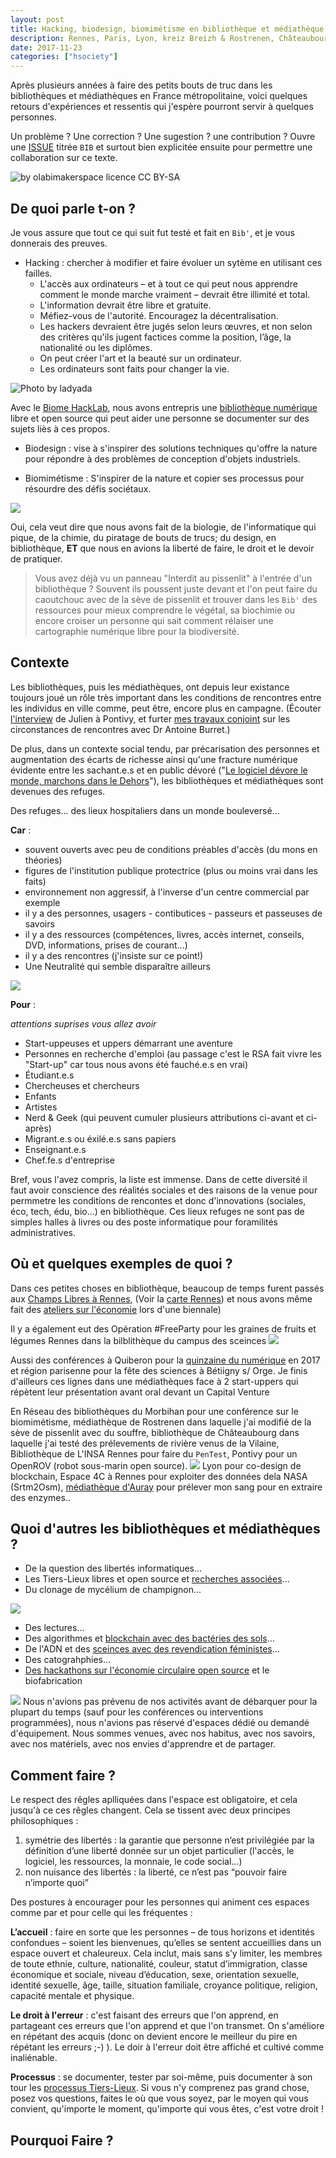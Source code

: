 ```yaml
---
layout: post
title: Hacking, biodesign, biomimétisme en bibliothèque et médiathèque
description: Rennes, Paris, Lyon, kreiz Breizh & Rostrenen, Châteaubourg et plus loin.. 
date: 2017-11-23
categories: ["hsociety"]
---
```

Après plusieurs années à faire des petits bouts de truc dans les bibliothèques et médiathèques en France métropolitaine, voici quelques retours d'expériences et ressentis qui j'espère pourront servir à quelques personnes.

Un problème ? Une correction ? Une sugestion ? une contribution ? Ouvre une [ISSUE](https://github.com/XavCC/xavcc.github.io/issues) titrée `BIB` et surtout bien explicitée ensuite pour permettre une collaboration sur ce texte. 

![](https://farm8.staticflickr.com/7750/27098815643_cb2e2b3614_c.jpg "by olabimakerspace licence CC BY-SA")

## De quoi parle t-on ?

Je vous assure que tout ce qui suit fut testé et fait en `Bib'`, et je vous donnerais des preuves. 

+ Hacking : chercher à modifier et faire évoluer un sytème en utilisant ces failles.
  + L'accès aux ordinateurs – et à tout ce qui peut nous apprendre comment le monde marche vraiment – devrait être illimité et total.
  + L'information devrait être libre et gratuite.
  + Méfiez-vous de l'autorité. Encouragez la décentralisation.
  + Les hackers devraient être jugés selon leurs œuvres, et non selon des critères qu'ils jugent factices comme la position, l’âge, la nationalité ou les diplômes.
  + On peut créer l'art et la beauté sur un ordinateur.
  + Les ordinateurs sont faits pour changer la vie.
 
 ![](https://farm4.staticflickr.com/3347/3318289854_a80e2ea6e4_b.jpg "Photo by ladyada")
  
Avec le [Biome HackLab](https://lebiome.github.io/), nous avons entrepris une [bibliothèque numérique](https://lebiome.github.io/#LeBiome/library) libre et open source qui peut aider une personne se documenter sur des sujets liès à ces propos.
  
+ Biodesign : vise à s'inspirer des solutions techniques qu'offre la nature pour répondre à des problèmes de conception d'objets industriels.

+ Biomimétisme : S'inspirer de la nature et copier ses processus pour résourdre des défis sociétaux.

![](https://framapic.org/JlHFepx7Dyqi/swAipxryxWXV)

Oui, cela veut dire que nous avons fait de la biologie, de l'informatique qui pique, de la chimie, du piratage de bouts de trucs; du design, en bibliothèque, **ET** que nous en avions la liberté de faire, le droit et le devoir de pratiquer. 

> Vous avez déjà vu un panneau "Interdit au pissenlit" à l'entrée d'un bibliothèque ? Souvent ils poussent juste devant et l'on peut faire du caoutchouc avec de la sève de pissenlit et trouver dans les `Bib'` des ressources pour mieux comprendre le végétal, sa biochimie ou encore croiser un personne qui sait comment rélaiser une cartographie numérique libre pour la biodiversité.

## Contexte

Les bibliothèques, puis les médiathèques, ont depuis leur existance toujours joué un rôle très important dans les conditions de rencontres entre les individus en ville comme, peut être, encore plus en campagne. (Écouter [l'interview](https://soundcloud.com/xavier-coadic/sounds-from-mardi-morning-2) de Julien à Pontivy, et furter [mes travaux conjoint](http://movilab.org/index.php?title=Etapes_vers_une_conception_politique_du_tiers-lieu/En_cours) sur les circonstances de rencontres avec Dr Antoine Burret.)

De plus, dans un contexte social tendu, par précarisation des personnes et augmentation des écarts de richesse ainsi qu'une fracture numérique évidente entre les sachant.e.s et en public dévoré ("[Le logiciel dévore le monde, marchons dans le Dehors](https://xavcc.github.io/hsociety/2016/03/31/logiciel.html)"), les bibliothèques et médiathèques sont devenues des refuges.

Des refuges... des lieux hospitaliers dans un monde bouleversé...

**Car** : 

- souvent ouverts avec peu de conditions préables d'accès (du mons en théories)
- figures de l'institution publique protectrice (plus ou moins vrai dans les faits)
- environnement non aggressif, à l'inverse d'un centre commercial par exemple
- il y a des personnes, usagers - contibutices - passeurs et passeuses de savoirs
- il y a des ressources (compétences, livres, accès internet, conseils, DVD, informations, prises de courant...)
- il y a des rencontres (j'insiste sur ce point!)
- Une Neutralité qui semble disparaître ailleurs

![](https://framapic.org/7NwXuV0RPrK0/BUXbEdwVSo9P)


**Pour** :

_attentions suprises vous allez avoir_
+ Start-uppeuses et uppers démarrant une aventure
+ Personnes en recherche d'emploi (au passage c'est le RSA fait vivre les "Start-up" car tous nous avons été fauché.e.s en vrai)
+ Étudiant.e.s
+ Chercheuses et chercheurs
+ Enfants
+ Artistes
+ Nerd & Geek (qui peuvent cumuler plusieurs attributions ci-avant et ci-après)
+ Migrant.e.s ou éxilé.e.s sans papiers
+ Enseignant.e.s
+ Chef.fe.s d'entreprise

Bref, vous l'avez compris, la liste est immense. Dans de cette diversité il faut avoir conscience des réalités sociales et des raisons de la venue pour permmetre les conditions de rencontes et donc d'innovations (sociales, éco, tech, édu, bio...) en bibliothèque. Ces lieux refuges ne sont pas de simples halles à livres ou des poste informatique pour foramilités administratives.

## Où et quelques exemples de quoi ?

Dans ces petites choses en bibliothèque, beaucoup de temps furent passés aux [Champs Libres à Rennes](https://www.leschampslibres.fr/), (Voir la [carte Rennes](http://www.devfriendlyplaces.net/#rennes)) et nous avons même fait des [ateliers sur l'économie](https://xavcc.github.io/hsociety/2016/01/16/nex-eco.html) lors d'une biennale)

Il y a également eut des Opération #FreeParty pour les graines de fruits et légumes Rennes dans la bilblithèque du campus des sceinces ![](https://pbs.twimg.com/media/DA1wRB_WsAM3Cfa.jpg)

Aussi des conférences à Quiberon pour la [quinzaine du numérique](http://www.ville-quiberon.fr/actualites/culture/la-quinzaine-numerique-a-la-mediatheque-2017) en 2017 et région parisenne pour la fête des sciences à Bétiigny s/ Orge. Je finis d'ailleurs ces lignes dans une médiathèques face à 2 start-uppers qui répètent leur présentation avant oral devant un Capital Venture

En Réseau des bibliothèques du Morbihan pour une conférence sur le biomimétisme, médiathèque de Rostrenen dans laquelle j'ai modifié de la sève de pissenlit avec du souffre, bibliothèque de Châteaubourg dans laquelle j'ai testé des prélevements de rivière venus de la Vilaine, Bibliothèque de L'INSA Rennes pour faire du `PenTest`, Pontivy pour un OpenROV (robot sous-marin open source).
![](https://framapic.org/nZ1ujXT6LsVZ/vFvYUwtcCWS0)
Lyon pour co-design de blockchain, Espace 4C à Rennes pour exploiter des données dela NASA (Srtm2Osm), [médiathèque d'Auray](http://mediatheque.auray.fr/search.php?action=Accueil) pour prélever mon sang pour en extraire des enzymes..  

## Quoi d'autres les bibliothèques et médiathèques ?

+ De la question des libertés informatiques...
+ Les Tiers-Lieux libres et open source et [recherches associées](https://xavcc.github.io/hsociety/2018/01/16/tilios.html)...
+ Du clonage de mycélium de champignon...

![](https://pbs.twimg.com/media/DAYbBAnXsAQODIT.jpg)

+ Des lectures...
+ Des algorithmes et [blockchain avec des bactéries des sols](https://github.com/LeBiome/Proto_et_Projets/wiki)...
+ De l'ADN et des [sceinces avec des revendication féministes](https://medium.com/we-are-biomers/fais-le-toi-m%C3%AAme-fais-le-avec-dautres-5cf5ee4867a0)...
+ Des catograhphies...
+ [Des hackathons sur l'économie circulaire open source](https://lebiome.github.io/#LeBiome/Hackathons) et le biofabrication

![](https://framapic.org/OJrF7JP3uASo/F2gfKInJXZb7)
Nous n'avions pas prévenu de nos activités avant de débarquer pour la plupart du temps (sauf pour les conférences ou interventions programmées), nous n'avions pas réservé d'espaces dédié ou demandé d'équipement. Nous sommes venues, avec nos habitus, avec nos savoirs, avec nos matériels, avec nos envies d'apprendre et de partager. 

## Comment faire ?
Le respect des rêgles aplliquées dans l'espace est obligatoire, et cela jusqu'à ce ces rêgles changent. Cela se tissent avec deux principes philosophiques :

1. symétrie des libertés : la garantie que personne n’est privilégiée par la définition d’une liberté donnée sur un objet particulier (l'accès, le logiciel, les ressources, la monnaie, le code social…)
2. non nuisance des libertés : la liberté, ce n’est pas “pouvoir faire n’importe quoi”

Des postures à encourager pour les personnes qui animent ces espaces comme par et pour celle qui les fréquentes :

**L’accueil** : faire en sorte que les personnes – de tous horizons et identités confondues – soient les bienvenues, qu’elles se sentent accueillies dans un espace ouvert et chaleureux. Cela inclut, mais sans s’y limiter, les membres de toute ethnie, culture, nationalité, couleur, statut d’immigration, classe économique et sociale, niveau d’éducation, sexe, orientation sexuelle, identité sexuelle, âge, taille, situation familiale, croyance politique, religion, capacité mentale et physique.

**Le droit à l'erreur** : c'est faisant des erreurs que l'on apprend, en partageant ces erreurs que l'on apprend et que l'on transmet. On s'améliore en répétant des acquis (donc on devient encore le meilleur du pire en répétant les erreurs ;-) ). Le doir à l'erreur doit être affiché et cultivé comme inaliénable. 

**Processus** : se documenter, tester par soi-même, puis documenter à son tour les [processus Tiers-Lieux](http://movilab.org/index.php?title=Accueil). Si vous n'y comprenez pas grand chose, posez vos questions, faites le où que vous soyez, par le moyen qui vous convient, qu'importe le moment, qu'importe qui vous êtes, c'est votre droit !

## Pourquoi Faire ?
